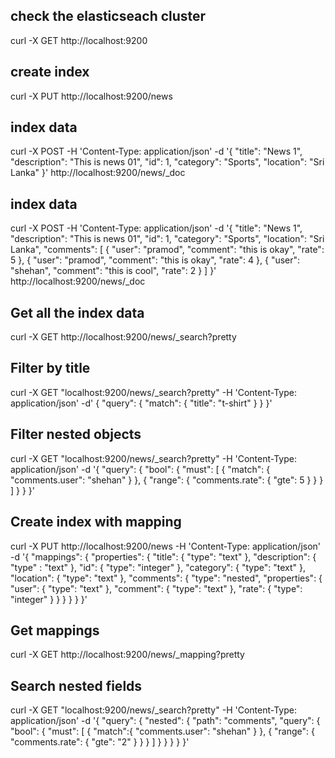 ## check the elasticseach cluster
curl -X GET http://localhost:9200

## create index
curl -X PUT http://localhost:9200/news

## index data
curl -X POST -H 'Content-Type: application/json' -d '{ "title": "News 1", "description": "This is news 01", "id": 1, "category": "Sports", "location": "Sri Lanka" }' http://localhost:9200/news/_doc

## index data
curl -X POST -H 'Content-Type: application/json' -d '{
"title": "News 1",
"description": "This is news 01",
"id": 1,
"category": "Sports",
"location": "Sri Lanka",
"comments": [
{
"user": "pramod",
"comment": "this is okay",
"rate": 5
},
{
"user": "pramod",
"comment": "this is okay",
"rate": 4
},
{
"user": "shehan",
"comment": "this is cool",
"rate": 2
}
]
}' http://localhost:9200/news/_doc


## Get all the index data
curl -X GET http://localhost:9200/news/_search?pretty

## Filter by title
curl -X GET "localhost:9200/news/_search?pretty" -H 'Content-Type: application/json' -d' { "query": { "match": { "title": "t-shirt" } } }'

## Filter nested objects
curl -X GET "localhost:9200/news/_search?pretty" -H 'Content-Type: application/json' -d '{
"query": {
"bool": {
"must": [
{
"match": {
"comments.user": "shehan"
}
},
{
"range": {
"comments.rate": {
"gte": 5
}
}
}
]
}
}
}'

## Create index with mapping
curl -X PUT http://localhost:9200/news -H 'Content-Type: application/json' -d '{
"mappings": {
"properties": {
"title": {
"type": "text"
},
"description": {
"type" : "text"
},
"id": {
"type": "integer"
},
"category": {
"type": "text"
},
"location": {
"type": "text"
},
"comments": {
"type": "nested",
"properties": {
"user": {
"type": "text"
},
"comment": {
"type": "text"
},
"rate": {
"type": "integer"
}
}
}
}
}
}'

## Get mappings
curl -X GET http://localhost:9200/news/_mapping?pretty

## Search nested fields
curl -X GET "localhost:9200/news/_search?pretty" -H 'Content-Type: application/json' -d '{
"query": {
"nested": {
"path": "comments",
"query": {
"bool": {
"must": [
{
"match":{
"comments.user": "shehan"
}
},
{
"range": {
"comments.rate": {
"gte": "2"
}
}
}
]
}
}
}
}
}'